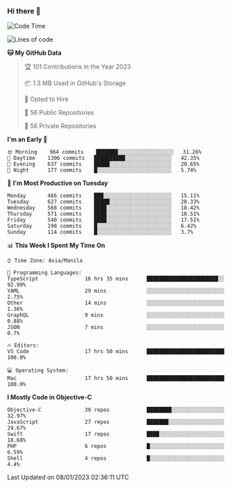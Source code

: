 ### Hi there 👋

<!--START_SECTION:waka-->
![Code Time](http://img.shields.io/badge/Code%20Time-3%2C520%20hrs%2044%20mins-blue)

![Lines of code](https://img.shields.io/badge/From%20Hello%20World%20I%27ve%20Written-2%20Million%20lines%20of%20code-blue)

**🐱 My GitHub Data** 

> 🏆 101 Contributions in the Year 2023
 > 
> 📦 1.3 MB Used in GitHub's Storage 
 > 
> 💼 Opted to Hire
 > 
> 📜 56 Public Repositories 
 > 
> 🔑 56 Private Repositories  
 > 
**I'm an Early 🐤** 

```text
🌞 Morning    964 commits    ███████░░░░░░░░░░░░░░░░░░   31.26% 
🌆 Daytime    1306 commits   ██████████░░░░░░░░░░░░░░░   42.35% 
🌃 Evening    637 commits    █████░░░░░░░░░░░░░░░░░░░░   20.65% 
🌙 Night      177 commits    █░░░░░░░░░░░░░░░░░░░░░░░░   5.74%

```
📅 **I'm Most Productive on Tuesday** 

```text
Monday       466 commits    ███░░░░░░░░░░░░░░░░░░░░░░   15.11% 
Tuesday      627 commits    █████░░░░░░░░░░░░░░░░░░░░   20.33% 
Wednesday    568 commits    ████░░░░░░░░░░░░░░░░░░░░░   18.42% 
Thursday     571 commits    ████░░░░░░░░░░░░░░░░░░░░░   18.51% 
Friday       540 commits    ████░░░░░░░░░░░░░░░░░░░░░   17.51% 
Saturday     198 commits    █░░░░░░░░░░░░░░░░░░░░░░░░   6.42% 
Sunday       114 commits    █░░░░░░░░░░░░░░░░░░░░░░░░   3.7%

```


📊 **This Week I Spent My Time On** 

```text
⌚︎ Time Zone: Asia/Manila

💬 Programming Languages: 
TypeScript               16 hrs 35 mins      ███████████████████████░░   92.99% 
YAML                     29 mins             ░░░░░░░░░░░░░░░░░░░░░░░░░   2.75% 
Other                    14 mins             ░░░░░░░░░░░░░░░░░░░░░░░░░   1.36% 
GraphQL                  9 mins              ░░░░░░░░░░░░░░░░░░░░░░░░░   0.88% 
JSON                     7 mins              ░░░░░░░░░░░░░░░░░░░░░░░░░   0.7%

🔥 Editors: 
VS Code                  17 hrs 50 mins      █████████████████████████   100.0%

💻 Operating System: 
Mac                      17 hrs 50 mins      █████████████████████████   100.0%

```

**I Mostly Code in Objective-C** 

```text
Objective-C              30 repos            ████████░░░░░░░░░░░░░░░░░   32.97% 
JavaScript               27 repos            ███████░░░░░░░░░░░░░░░░░░   29.67% 
Swift                    17 repos            ████░░░░░░░░░░░░░░░░░░░░░   18.68% 
PHP                      6 repos             █░░░░░░░░░░░░░░░░░░░░░░░░   6.59% 
Shell                    4 repos             █░░░░░░░░░░░░░░░░░░░░░░░░   4.4%

```



 Last Updated on 08/01/2023 02:36:11 UTC
<!--END_SECTION:waka-->


<!--
**rad182/rad182** is a ✨ _special_ ✨ repository because its `README.md` (this file) appears on your GitHub profile.

Here are some ideas to get you started:

- 🔭 I’m currently working on ...
- 🌱 I’m currently learning ...
- 👯 I’m looking to collaborate on ...
- 🤔 I’m looking for help with ...
- 💬 Ask me about ...
- 📫 How to reach me: ...
- 😄 Pronouns: ...
- ⚡ Fun fact: ...
-->
